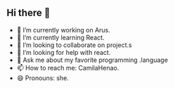 ## Hi there 👋

- 🔭 I’m currently working on Arus.
- 🌱 I’m currently learning React.
- 👯 I’m looking to collaborate on project.s
- 🤔 I’m looking for help with react.
- 💬 Ask me about my favorite programming .language
- 📫 How to reach me: CamilaHenao.
- 😄 Pronouns: she.

